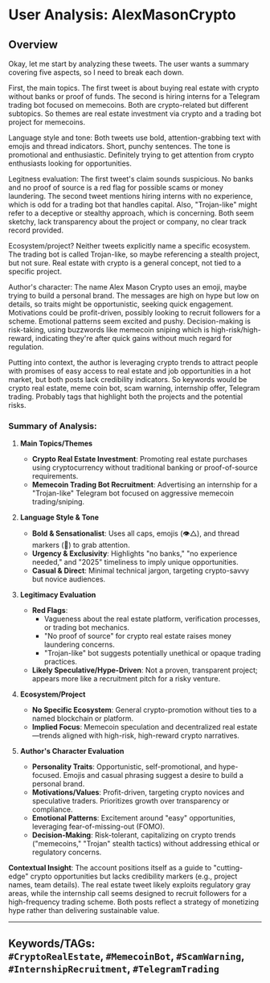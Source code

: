 # User Analysis: AlexMasonCrypto

## Overview

<think>
Okay, let me start by analyzing these tweets. The user wants a summary covering five aspects, so I need to break each down.

First, the main topics. The first tweet is about buying real estate with crypto without banks or proof of funds. The second is hiring interns for a Telegram trading bot focused on memecoins. Both are crypto-related but different subtopics. So themes are real estate investment via crypto and a trading bot project for memecoins.

Language style and tone: Both tweets use bold, attention-grabbing text with emojis and thread indicators. Short, punchy sentences. The tone is promotional and enthusiastic. Definitely trying to get attention from crypto enthusiasts looking for opportunities.

Legitness evaluation: The first tweet's claim sounds suspicious. No banks and no proof of source is a red flag for possible scams or money laundering. The second tweet mentions hiring interns with no experience, which is odd for a trading bot that handles capital. Also, "Trojan-like" might refer to a deceptive or stealthy approach, which is concerning. Both seem sketchy, lack transparency about the project or company, no clear track record provided.

Ecosystem/project? Neither tweets explicitly name a specific ecosystem. The trading bot is called Trojan-like, so maybe referencing a stealth project, but not sure. Real estate with crypto is a general concept, not tied to a specific project.

Author's character: The name Alex Mason Crypto uses an emoji, maybe trying to build a personal brand. The messages are high on hype but low on details, so traits might be opportunistic, seeking quick engagement. Motivations could be profit-driven, possibly looking to recruit followers for a scheme. Emotional patterns seem excited and pushy. Decision-making is risk-taking, using buzzwords like memecoin sniping which is high-risk/high-reward, indicating they're after quick gains without much regard for regulation.

Putting into context, the author is leveraging crypto trends to attract people with promises of easy access to real estate and job opportunities in a hot market, but both posts lack credibility indicators. So keywords would be crypto real estate, meme coin bot, scam warning, internship offer, Telegram trading. Probably tags that highlight both the projects and the potential risks.
</think>

### Summary of Analysis:

1. **Main Topics/Themes**  
   - **Crypto Real Estate Investment**: Promoting real estate purchases using cryptocurrency without traditional banking or proof-of-source requirements.  
   - **Memecoin Trading Bot Recruitment**: Advertising an internship for a "Trojan-like" Telegram bot focused on aggressive memecoin trading/sniping.  

2. **Language Style & Tone**  
   - **Bold & Sensationalist**: Uses all caps, emojis (👁△), and thread markers (🧵) to grab attention.  
   - **Urgency & Exclusivity**: Highlights "no banks," "no experience needed," and "2025" timeliness to imply unique opportunities.  
   - **Casual & Direct**: Minimal technical jargon, targeting crypto-savvy but novice audiences.  

3. **Legitimacy Evaluation**  
   - **Red Flags**:  
     - Vagueness about the real estate platform, verification processes, or trading bot mechanics.  
     - "No proof of source" for crypto real estate raises money laundering concerns.  
     - "Trojan-like" bot suggests potentially unethical or opaque trading practices.  
   - **Likely Speculative/Hype-Driven**: Not a proven, transparent project; appears more like a recruitment pitch for a risky venture.  

4. **Ecosystem/Project**  
   - **No Specific Ecosystem**: General crypto-promotion without ties to a named blockchain or platform.  
   - **Implied Focus**: Memecoin speculation and decentralized real estate—trends aligned with high-risk, high-reward crypto narratives.  

5. **Author's Character Evaluation**  
   - **Personality Traits**: Opportunistic, self-promotional, and hype-focused. Emojis and casual phrasing suggest a desire to build a personal brand.  
   - **Motivations/Values**: Profit-driven, targeting crypto novices and speculative traders. Prioritizes growth over transparency or compliance.  
   - **Emotional Patterns**: Excitement around "easy" opportunities, leveraging fear-of-missing-out (FOMO).  
   - **Decision-Making**: Risk-tolerant, capitalizing on crypto trends ("memecoins," "Trojan" stealth tactics) without addressing ethical or regulatory concerns.  

**Contextual Insight**: The account positions itself as a guide to "cutting-edge" crypto opportunities but lacks credibility markers (e.g., project names, team details). The real estate tweet likely exploits regulatory gray areas, while the internship call seems designed to recruit followers for a high-frequency trading scheme. Both posts reflect a strategy of monetizing hype rather than delivering sustainable value.  

---

**Keywords/TAGs**:  
`#CryptoRealEstate`, `#MemecoinBot`, `#ScamWarning`, `#InternshipRecruitment`, `#TelegramTrading`
---
